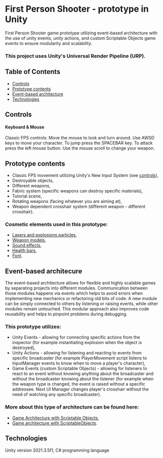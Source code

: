 # First Person Shooter - prototype in Unity

First Person Shooter game prototype utilizing event-based architecture with the use of unity events, unity actions, and custom Scriptable Objects game events to ensure modularity and scalability.
### This project uses Unity's Universal Render Pipeline (URP).

## Table of Contents

* [Controls](#Controls)
* [Prototype contents](#Prototype-contents)
* [Event-based architecture](#Event-based-architecture)
* [Technologies](#Technologies)

## Controls

#### Keyboard & Mouse
Classic FPS controls:
Move the mouse to look and turn around. Use AWSD keys to move your character. To jump press the SPACEBAR key. To attack press the left mouse button. Use the mouse scroll to change your weapon.

## Prototype contents

* Classic FPS movement utilizing Unity's New Input System (see [controls](#controls)),
* Destroyable objects,
* Different weapons,
* Fabric system (specific weapons can destroy specific materials),
* Tutorial scene,
* Rotating weapons (facing whatever you are aiming at),
* Weapon dependent crosshair system (different weapon - different crosshair).

### Cosmetic elements used in this prototype:
* [Lasers and explosions particles](https://assetstore.unity.com/packages/vfx/particles/spells/rpg-vfx-bundle-133704),
* [Weapon models](https://assetstore.unity.com/packages/3d/props/weapons/weapon-master-scifi-weapon-1-lite-134423),
* [Sound effects](https://assetstore.unity.com/packages/audio/sound-fx/shooting-sound-177096),
* [Health bars](https://assetstore.unity.com/packages/2d/gui/icons/elemental-meters-173133),
* [Font](https://assetstore.unity.com/packages/2d/fonts/free-pixel-font-thaleah-140059).

## Event-based architecure

The event-based architecture allows for flexible and highly scalable games by separating projects into different modules. Communication between those modules happens via events which helps to avoid errors when implementing new mechanics or refactoring old bits of code. A new module can be simply connected to others by listening or raising events, while other modules remain untouched. This modular approach also improves code reusability and helps to pinpoint problems during debugging.

### This prototype utilizes:
* Unity Events - allowing for connecting specific actions from the inspector (for example instantiating explosion when the object is destroyed), 
* Unity Actions - allowing for listening and reacting to events from specific broadcaster (for example PlayerMovement script listens to InputManager events to know when to move a player's character),
* Game Events (custom Scriptable Objects) - allowing for listeners to react to an event without knowing anything about the broadcaster and without the broadcaster knowing about the listener (for example when the weapon type is changed, the event is raised without a specific addressee. Next UI Manager changes player's crosshair without the need of watching any specific broadcaster).

### More about this type of architecture can be found here:
* [Game Architecture with Scriptable Objects](https://youtu.be/raQ3iHhE_Kk?si=w9i9lRURwXUbgs6x),
* [Game architecture with ScriptableObjects](https://youtu.be/WLDgtRNK2VE?si=GlHQINsp48bGBXC7).

## Technologies
Unity version 2021.3.5f1, C# programming language
